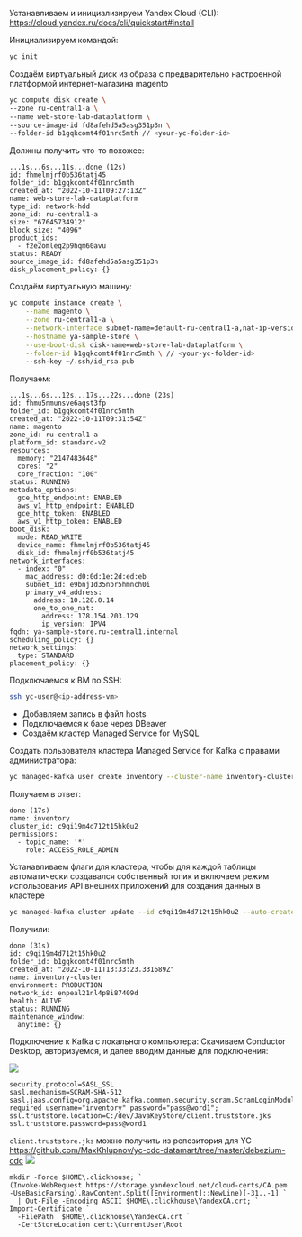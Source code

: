 Устанавливаем и инициализируем Yandex Cloud (CLI):
https://cloud.yandex.ru/docs/cli/quickstart#install

Инициализируем командой:
```bash
yc init
```

Создаём виртуальный диск из образа с предварительно настроенной платформой интернет-магазина magento
```bash
yc compute disk create \
--zone ru-central1-a \
--name web-store-lab-dataplatform \
--source-image-id fd8afehd5a5asg351p3n \
--folder-id b1gqkcomt4f01nrc5mth // <your-yc-folder-id>
```
Должны получить что-то похожее:
```
...1s...6s...11s...done (12s)
id: fhmelmjrf0b536tatj45
folder_id: b1gqkcomt4f01nrc5mth
created_at: "2022-10-11T09:27:13Z"
name: web-store-lab-dataplatform
type_id: network-hdd
zone_id: ru-central1-a
size: "67645734912"
block_size: "4096"
product_ids:
  - f2e2omleq2p9hqm60avu
status: READY
source_image_id: fd8afehd5a5asg351p3n
disk_placement_policy: {}
```
Создаём виртуальную машину:
```bash
yc compute instance create \
	--name magento \
	--zone ru-central1-a \
	--network-interface subnet-name=default-ru-central1-a,nat-ip-version=ipv4 \
	--hostname ya-sample-store \
	--use-boot-disk disk-name=web-store-lab-dataplatform \
	--folder-id b1gqkcomt4f01nrc5mth \ // <your-yc-folder-id>
	--ssh-key ~/.ssh/id_rsa.pub
```
Получаем:
```
...1s...6s...12s...17s...22s...done (23s)
id: fhmu5nmunsve6aqst3fp
folder_id: b1gqkcomt4f01nrc5mth
created_at: "2022-10-11T09:31:54Z"
name: magento
zone_id: ru-central1-a
platform_id: standard-v2
resources:
  memory: "2147483648"
  cores: "2"
  core_fraction: "100"
status: RUNNING
metadata_options:
  gce_http_endpoint: ENABLED
  aws_v1_http_endpoint: ENABLED
  gce_http_token: ENABLED
  aws_v1_http_token: ENABLED
boot_disk:
  mode: READ_WRITE
  device_name: fhmelmjrf0b536tatj45
  disk_id: fhmelmjrf0b536tatj45
network_interfaces:
  - index: "0"
    mac_address: d0:0d:1e:2d:ed:eb
    subnet_id: e9bnj1d35nbr5hmnch0i
    primary_v4_address:
      address: 10.128.0.14
      one_to_one_nat:
        address: 178.154.203.129
        ip_version: IPV4
fqdn: ya-sample-store.ru-central1.internal
scheduling_policy: {}
network_settings:
  type: STANDARD
placement_policy: {}
```
Подключаемся к ВМ по SSH:
```bash
ssh yc-user@<ip-address-vm>
```
- Добавляем запись в файл hosts
- Подключаемся к базе через DBeaver
- Создаём кластер Managed Service for MySQL

Создать пользователя кластера Managed Service for Kafka с правами администратора:
```bash
yc managed-kafka user create inventory --cluster-name inventory-cluster --folder-id b1gqkcomt4f01nrc5mth --password=pass@word1 --permission topic="*",role=ACCESS_ROLE_ADMIN
```
Получаем в ответ:
```
done (17s)
name: inventory
cluster_id: c9qi19m4d712t15hk0u2
permissions:
  - topic_name: '*'
    role: ACCESS_ROLE_ADMIN
```
Устанавливаем флаги для кластера, чтобы для каждой таблицы автоматически создавался собственный топик и включаем режим использования API внешних приложений для создания данных в кластере
```bash
yc managed-kafka cluster update --id c9qi19m4d712t15hk0u2 --auto-create-topics-enable --unmanaged-topics
```
Получили:
```
done (31s)
id: c9qi19m4d712t15hk0u2
folder_id: b1gqkcomt4f01nrc5mth
created_at: "2022-10-11T13:33:23.331689Z"
name: inventory-cluster
environment: PRODUCTION
network_id: enpeal21nl4p8i87409d
health: ALIVE
status: RUNNING
maintenance_window:
  anytime: {}
```

Подключение к Kafka с локального компьютера:
Скачиваем Conductor Desktop, авторизуемся, и далее вводим данные для подключения:

![](https://i.imgur.com/v6hqxW5.png)

```
security.protocol=SASL_SSL
sasl.mechanism=SCRAM-SHA-512
sasl.jaas.config=org.apache.kafka.common.security.scram.ScramLoginModule required username="inventory" password="pass@word1";
ssl.truststore.location=C:/dev/JavaKeyStore/client.truststore.jks
ssl.truststore.password=pass@word1
```
`client.truststore.jks` можно получить из репозитория для YC https://github.com/MaxKhlupnov/yc-cdc-datamart/tree/master/debezium-cdc
![](https://i.imgur.com/CNP2S2y.png)

```
mkdir -Force $HOME\.clickhouse; `
(Invoke-WebRequest https://storage.yandexcloud.net/cloud-certs/CA.pem -UseBasicParsing).RawContent.Split([Environment]::NewLine)[-31..-1] `
  | Out-File -Encoding ASCII $HOME\.clickhouse\YandexCA.crt; `
Import-Certificate `
  -FilePath  $HOME\.clickhouse\YandexCA.crt `
  -CertStoreLocation cert:\CurrentUser\Root
```



